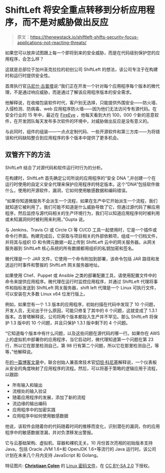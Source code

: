 # ShiftLeft 将安全重点转移到分析应用程序，而不是对威胁做出反应

> 原文：<https://thenewstack.io/shiftleft-shifts-security-focus-applications-not-reacting-threats/>

如果您可以放弃试图跟上每一个即将到来的安全威胁，而是在代码级别保护您的应用程序，会怎么样？

这就是总部位于加州圣克拉拉的初创公司 ShiftLeft 的想法，该公司专注于在构建时和运行时提供安全性。

首席执行官[马尼什·古普塔](https://www.linkedin.com/in/manishgupta00/)说:“我们正在开发一个针对每个应用程序每个版本的微代理，不是通过响应威胁，而是通过了解该应用程序版本的安全需求。

他解释说，在收缩包装软件时代，客户别无选择，只能提供外围安全——防火墙、入侵检测、防病毒、web 应用程序防火墙——因为他们无法访问专有源代码。在安全行业的 15 年中，最近在 [FireEye](https://www.fireeye.com/) ，他每天看到大约 100，000 个新的恶意软件，在开发团队每天发布多次软件的环境中，对威胁做出反应是没有意义的。

与此同时，组件的组装——一点点定制代码、一些开源软件和第三方库——为将错误和代码缺陷整合到应用程序的多个版本中提供了更多机会。

## 双管齐下的方法

ShiftLeft 结合了对源代码和软件运行时行为的分析。

在构建时，ShiftLeft 首先确定公司所说的应用程序的“安全 DNA ”,并创建一个在运行时使用的自定义安全代理来保护应用程序的特定版本。这个“DNA”包括软件做什么，使用的开源软件，漏洞，它如何使用敏感数据和编码错误。

“如果你知道微服务不会派生一个流程，如果在生产中它开始派生一个流程，我们就知道它被利用了。我们可能不知道是什么威胁导致了它，但通过源代码了解应用程序，然后监控与源代码相关的生产环境行为，我们可以知道应用程序何时被利用或未知漏洞何时被利用来利用，”Gupta 说。

与 Jenkins、Travis CI 或 Circle CI 等 CI/CD 工具一起使用时，它是一个插件或命令行界面。构建完成后，它获取与项目相关的外部依赖项，组成一个归档文件，并将其与组织 ID 和令牌元数据一起上传到 ShiftLeft 云中的网关服务器。从网关服务器到 ShiftLeft 核心系统的所有数据都用组织的私钥加密和签名。

微代理是一个 JAR 文件，它使用一个命令附加到部署，该命令包括 JAR 路径和发送运行时事件和警报的 ShiftLeft 网关服务器地址。

如果使用 Chef、Puppet 或 Ansible 之类的部署配置工具，请使用配置文件中的命令来提供应用程序。微代理在运行时监控应用程序，并通过 ShiftLeft 代理将事件和指标发送到 ShiftLeft 网关服务器，shift left 代理是一个 Linux 可执行文件，可以安装在大多数 Linux x64 位发行版上。

例如，如果您有一个 1.3 版本的应用程序，初始扫描在代码中发现了 10 个问题，开发人员，无论出于什么原因，可能只修复了其中的 6 个问题，这就变成了 1.3.1 版本。古普塔解释说，公司将两个版本都投入生产并不罕见。那么 ShiftLeft 将保护 1.3 版中的 10 个问题，并且只保护 1.3.1 版中剩下的 4 个问题。

“它知道每个版本中有什么问题，以及这些问题在源代码的哪一行。如果你在 AWS 上的虚拟机中部署你的应用程序，当它启动时，微代理知道第一个问题在第 23 行，所以它在那里检测自己，第 98 行有第二个问题，所以它在那里检测自己，等等，”他解释说。

在[的一篇博客文章](https://blog.shiftleft.io/shiftleft-notes-on-a-journey-b0de00aea408)中，联合创始人兼首席技术官[切坦·科尼基](https://www.linkedin.com/in/conikee/)解释说，一个仪表板从安全的角度映射了应用程序的流程。然后，可以将基于策略的逻辑应用于流程，以跟踪:

*   所有输入和输出
*   流根处的输入验证
*   随着应用程序的发展，添加了新的流程
*   流边缘的输出编码
*   应用程序中的加密实践
*   应用程序中如何使用敏感数据

他说，该软件会随着你的代码随着时间的推移而变化，识别潜在的漏洞，你的应用程序中的敏感数据泄漏，并对负漂移发出警报。

它与云基础架构、虚拟机、容器和裸机无关。10 月份首次亮相的初始版本支持 Java，包括 Oracle JVM 1.6+和 OpenJDK 1.6+等流行的 Java 运行时。该公司计划在未来几个月内支持 JavaScript 和 Golang。

特征图片: [**Christiaan Colen**](https://www.flickr.com/photos/christiaancolen/) 的 [Linux 密码文件](https://www.flickr.com/photos/christiaancolen/21133467186/in/photolist-ycuxvU-59814t-7ZaHVm-ycuxEG-inZDzP-597Zn8-59cbDu-RZqfKq-fw1RmQ-CuCPLA-6jw2p5-84xCWK-dH4Kzp-6jw2mU-TyLyVy-qqxTVm-5PrWqf-8TnkqM-hSZkHk-fw1Rmd-87jJcQ-fw1RjQ-2bPm7-igjcMa-2bRe4-nzu)，在 [CC BY-SA 2.0](https://creativecommons.org/licenses/by/2.0/) 下授权。

<svg xmlns:xlink="http://www.w3.org/1999/xlink" viewBox="0 0 68 31" version="1.1"><title>Group</title> <desc>Created with Sketch.</desc></svg>